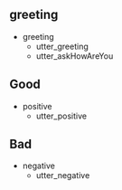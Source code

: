 ## greeting
* greeting
  - utter_greeting
  - utter_askHowAreYou

## Good
* positive
  - utter_positive

## Bad
* negative
  - utter_negative
